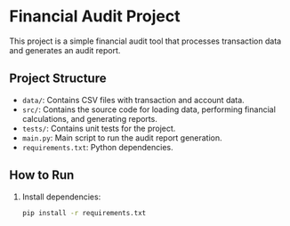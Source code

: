 # Financial Audit Project

This project is a simple financial audit tool that processes transaction data and generates an audit report.

## Project Structure

- `data/`: Contains CSV files with transaction and account data.
- `src/`: Contains the source code for loading data, performing financial calculations, and generating reports.
- `tests/`: Contains unit tests for the project.
- `main.py`: Main script to run the audit report generation.
- `requirements.txt`: Python dependencies.

## How to Run

1. Install dependencies:

   ```bash
   pip install -r requirements.txt
